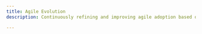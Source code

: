 ```yaml
---
title: Agile Evolution
description: Continuously refining and improving agile adoption based on learning and feedback.

---
```


